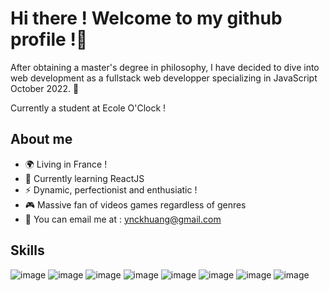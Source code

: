 # Hi there ! Welcome to my github profile !👋

After obtaining a master's degree in philosophy, I have decided to dive into web development as a fullstack web developper specializing in JavaScript October 2022. :tada:

Currently a student at Ecole O'Clock !

## About me

- 🌍 Living in France !
- 🌱 Currently learning ReactJS
- ⚡ Dynamic, perfectionist and enthusiatic !
- :video_game: Massive fan of videos games regardless of genres
- :email: You can email me at : ynckhuang@gmail.com

Skills
---------------------------------------
![image](https://user-images.githubusercontent.com/115977341/213268771-bad1bb44-53e2-402d-8c22-9c72fcb3d2bd.png)
![image](https://user-images.githubusercontent.com/115977341/213268815-9d4e232f-9358-4079-88d6-bc6c00abfa7f.png)
![image](https://user-images.githubusercontent.com/115977341/213268740-f35ac3ec-1b9c-4453-b9db-9afb5fa217e2.png)
![image](https://user-images.githubusercontent.com/115977341/213268794-13c5eba2-47b4-4e6b-bd35-e680dc25d850.png)
![image](https://user-images.githubusercontent.com/115977341/213268782-c620c3a9-f321-4e08-90bd-d545336be168.png)
![image](https://user-images.githubusercontent.com/115977341/213268807-b2716f0c-9999-4c56-ba22-5ea47c66f013.png)
![image](https://user-images.githubusercontent.com/115977341/213269127-988cd477-75a9-48ea-a82e-99fbd5f8024c.png)
![image](https://user-images.githubusercontent.com/115977341/215279608-a7cf27aa-53d7-4159-8198-c592cf006e9a.png)

